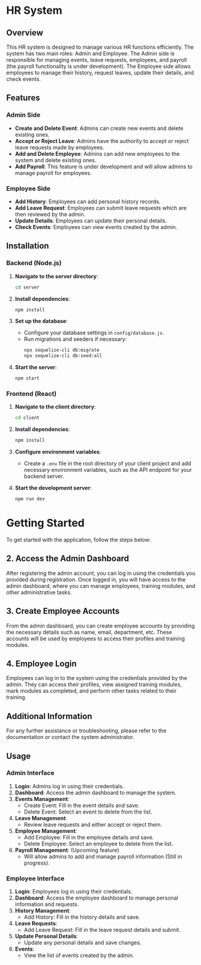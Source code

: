 # **HR System**

## **Overview**
This HR system is designed to manage various HR functions efficiently. The system has two main roles: Admin and Employee. The Admin side is responsible for managing events, leave requests, employees, and payroll (the payroll functionality is under development). The Employee side allows employees to manage their history, request leaves, update their details, and check events.

## **Features**

### **Admin Side**
- **Create and Delete Event**: Admins can create new events and delete existing ones.
- **Accept or Reject Leave**: Admins have the authority to accept or reject leave requests made by employees.
- **Add and Delete Employee**: Admins can add new employees to the system and delete existing ones.
- **Add Payroll**: This feature is under development and will allow admins to manage payroll for employees.

### **Employee Side**
- **Add History**: Employees can add personal history records.
- **Add Leave Request**: Employees can submit leave requests which are then reviewed by the admin.
- **Update Details**: Employees can update their personal details.
- **Check Events**: Employees can view events created by the admin.

## **Installation**

### **Backend (Node.js)**

1. **Navigate to the server directory**:
    ```bash
    cd server
    ```

2. **Install dependencies**:
    ```bash
    npm install
    ```

3. **Set up the database**:
    - Configure your database settings in `config/database.js`.
    - Run migrations and seeders if necessary:
      ```bash
      npx sequelize-cli db:migrate
      npx sequelize-cli db:seed:all
      ```

4. **Start the server**:
    ```bash
    npm start
    ```

### **Frontend (React)**

1. **Navigate to the client directory**:
    ```bash
    cd client
    ```

2. **Install dependencies**:
    ```bash
    npm install
    ```

3. **Configure environment variables**:
    - Create a `.env` file in the root directory of your client project and add necessary environment variables, such as the API endpoint for your backend server.

4. **Start the development server**:
    ```bash
    npm run dev
    ```

# **Getting Started**

To get started with the application, follow the steps below:

## 2. Access the Admin Dashboard

After registering the admin account, you can log in using the credentials you provided during registration. Once logged in, you will have access to the admin dashboard, where you can manage employees, training modules, and other administrative tasks.

## 3. Create Employee Accounts

From the admin dashboard, you can create employee accounts by providing the necessary details such as name, email, department, etc. These accounts will be used by employees to access their profiles and training modules.

## 4. Employee Login

Employees can log in to the system using the credentials provided by the admin. They can access their profiles, view assigned training modules, mark modules as completed, and perform other tasks related to their training.

## **Additional Information**

For any further assistance or troubleshooting, please refer to the documentation or contact the system administrator.

## **Usage**

### Admin Interface
1. **Login**: Admins log in using their credentials.
2. **Dashboard**: Access the admin dashboard to manage the system.
3. **Events Management**:
    - Create Event: Fill in the event details and save.
    - Delete Event: Select an event to delete from the list.
4. **Leave Management**:
    - Review leave requests and either accept or reject them.
5. **Employee Management**:
    - Add Employee: Fill in the employee details and save.
    - Delete Employee: Select an employee to delete from the list.
6. **Payroll Management**: (Upcoming feature)
    - Will allow admins to add and manage payroll information (Still in progress).

### **Employee Interface**
1. **Login**: Employees log in using their credentials.
2. **Dashboard**: Access the employee dashboard to manage personal information and requests.
3. **History Management**:
    - Add History: Fill in the history details and save.
4. **Leave Requests**:
    - Add Leave Request: Fill in the leave request details and submit.
5. **Update Personal Details**:
    - Update any personal details and save changes.
6. **Events**:
    - View the list of events created by the admin.

